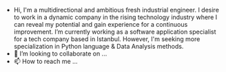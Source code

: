 - Hi, I'm a multidirectional and ambitious fresh industrial engineer. I desire to work in a dynamic company in the rising technology industry where I can reveal my potential and gain experience for a continuous improvement. I’m currently working as a software application specialist for a tech company based in Istanbul. However, I'm seeking more specialization in Python language & Data Analysis methods. 
- 💞️ I’m looking to collaborate on ...
- 📫 How to reach me ...
